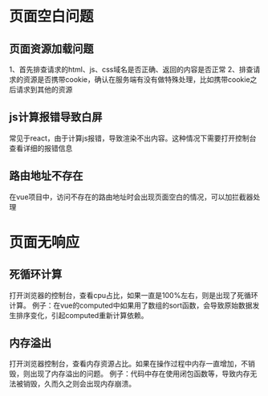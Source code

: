 # 页面空白问题
## 页面资源加载问题
1、首先排查请求的html、js、css域名是否正确、返回的内容是否正常
2、排查请求的资源是否携带cookie，确认在服务端有没有做特殊处理，比如携带cookie之后请求到其他的资源

## js计算报错导致白屏
常见于react，由于计算js报错，导致渲染不出内容。这种情况下需要打开控制台查看详细的报错信息

## 路由地址不存在
在vue项目中，访问不存在的路由地址时会出现页面空白的情况，可以加拦截器处理


# 页面无响应
## 死循环计算
打开浏览器的控制台，查看cpu占比，如果一直是100%左右，则是出现了死循环计算。
例子：在vue的computed中如果用了数组的sort函数，会导致原始数据发生排序变化，引起computed重新计算依赖。

## 内存溢出
打开浏览器控制台，查看内存资源占比。如果在操作过程中内存一直增加，不销毁，则出现了内存溢出的问题。
例子：代码中存在使用闭包函数等，导致内存无法被销毁，久而久之则会出现内存崩溃。
